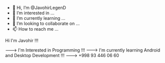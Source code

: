 - 👋 Hi, I’m @JavohirLegenD
- 👀 I’m interested in ...
- 🌱 I’m currently learning ...
- 💞️ I’m looking to collaborate on ...
- 📫 How to reach me ...

<!---
JavohirLegenD/JavohirLegenD is a ✨ special ✨ repository because its `README.md` (this file) appears on your GitHub profile.
You can click the Preview link to take a look at your changes.
---> Hi I'm Javohir !!!
---> I'm Interested in Programming !!!
---> I'm currently learning Android and Desktop Development !!!
---> +998 93 446 06 60

